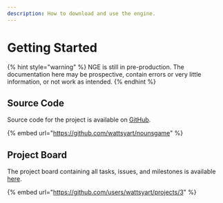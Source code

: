 ```yaml
---
description: How to download and use the engine.
---
```


# Getting Started

{% hint style="warning" %}
NGE is still in pre-production. The documentation here may be prospective, contain errors or very little information, or not work as intended.
{% endhint %}

## Source Code

Source code for the project is available on [GitHub](https://github.com/wattsyart/nounsgame).

{% embed url="https://github.com/wattsyart/nounsgame" %}

## Project Board

The project board containing all tasks, issues, and milestones is available [here](https://github.com/users/wattsyart/projects/3).

{% embed url="https://github.com/users/wattsyart/projects/3" %}
